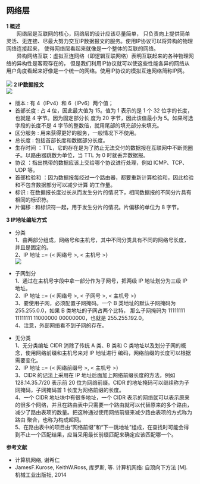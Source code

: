 网络层
---
**1 概述**  
&emsp;&emsp;网络层是互联网的核心，网络层的设计应该尽量简单，
只负责向上提供简单灵活、无连接、尽最大努力交互IP数据报文的服务。使用IP协议可以将异构的物理网络连接起来，
使得网络层看起来就像是一个整体的互联的网络。    
&emsp;&emsp;异构网络互联：虚拟互连网络（即逻辑互联网络）表明互联起来的各种物理网络的异构性是客观存在的，
但是我们利用IP协议就可以使这些性能各异的网络从用户角度看起来好像是一个统一的网络。使用IP协议的模拟互连网络简称IP网。<br>    
![](https://github.com/zhuqianqian1996/CS-Master-Note/blob/%E8%AE%A1%E7%AE%97%E6%9C%BA%E7%BD%91%E7%BB%9C/%E5%9B%BE%E7%89%87/IP%E5%8D%8F%E8%AE%AE.bmp)
**2 IP数据报文**  
![](https://github.com/zhuqianqian1996/CS-Master-Note/blob/%E8%AE%A1%E7%AE%97%E6%9C%BA%E7%BD%91%E7%BB%9C/%E5%9B%BE%E7%89%87/IP%E6%95%B0%E6%8D%AE%E6%8A%A5%E6%A0%BC%E5%BC%8F.bmp)    
* 版本 : 有 4（IPv4）和 6（IPv6）两个值；
* 首部长度 : 占 4 位，因此最大值为 15。值为 1 表示的是 1 个 32 位字的长度，也就是 4 字节。因为固定部分长
度为 20 字节，因此该值最小为 5。如果可选字段的长度不是 4 字节的整数倍，就用尾部的填充部分来填充。
* 区分服务 : 用来获得更好的服务，一般情况下不使用。
* 总长度 : 包括首部长度和数据部分长度。
* 生存时间 ：TTL，它的存在是为了防止无法交付的数据报在互联网中不断兜圈子。以路由器跳数为单位，当 TTL
为 0 时就丢弃数据报。
* 协议 ：指出携带的数据应该上交给哪个协议进行处理，例如 ICMP、TCP、UDP 等。
* 首部检验和 ：因为数据报每经过一个路由器，都要重新计算检验和，因此检验和不包含数据部分可以减少计算
的工作量。
* 标识 : 在数据报长度过长从而发生分片的情况下，相同数据报的不同分片具有相同的标识符。
* 片偏移 : 和标识符一起，用于发生分片的情况。片偏移的单位为 8 字节。<br>
  
**3 IP地址编址方式**  
* 分类   
1、由两部分组成，网络号和主机号，其中不同分类具有不同的网络号长度，并且是固定的。  
2、IP 地址 ::= {< 网络号 >, < 主机号 >}    
![](https://github.com/zhuqianqian1996/CS-Master-Note/blob/%E8%AE%A1%E7%AE%97%E6%9C%BA%E7%BD%91%E7%BB%9C/%E5%9B%BE%E7%89%87/IP%E5%9C%B0%E5%9D%80%E5%88%86%E7%B1%BB.bmp)
* 子网划分  
1、通过在主机号字段中拿一部分作为子网号，把两级 IP 地址划分为三级 IP 地址。  
2、IP 地址 ::= {< 网络号 >, < 子网号 >, < 主机号 >}  
3、要使用子网，必须配置子网掩码。一个 B 类地址的默认子网掩码为 255.255.0.0，如果 B 类地址的子网占两个比特，
那么子网掩码为 11111111 11111111 11000000 00000000，也就是 255.255.192.0。
<br>4、注意，外部网络看不到子网的存在。   

* 无分类  
1、无分类编址 CIDR 消除了传统 A 类、B 类和 C 类地址以及划分子网的概念，使用网络前缀和主机号来对 IP 地址进行
编码，网络前缀的长度可以根据需要变化。<br>
2、IP 地址 ::= {< 网络前缀号 >, < 主机号 >}<br>
3、CIDR 的记法上采用在 IP 地址后面加上网络前缀长度的方法，例如 128.14.35.7/20 表示前 20 位为网络前缀。CIDR 的地址掩码可以继续称为子网掩码，子网掩码首 1 长度为网络前缀的长度。<br>
4、一个 CIDR 地址块中有很多地址，一个 CIDR 表示的网络就可以表示原来的很多个网络，并且在路由表中只需要一个路由就可以代替原来的多个路由，减少了路由表项的数量。把这种通过使用网络前缀来减少路由表项的方式称为路由
聚合，也称为构成超网。<br>
5、在路由表中的项目由“网络前缀”和“下一跳地址”组成，在查找时可能会得到不止一个匹配结果，应当采用最长前缀匹配来确定应该匹配哪一个。  
  
**参考文献**   
* 计算机网络, 谢希仁<br>
* JamesF.Kurose, KeithW.Ross, 库罗斯, 等. 计算机网络: 自顶向下方法 [M]. 机械工业出版社, 2014
